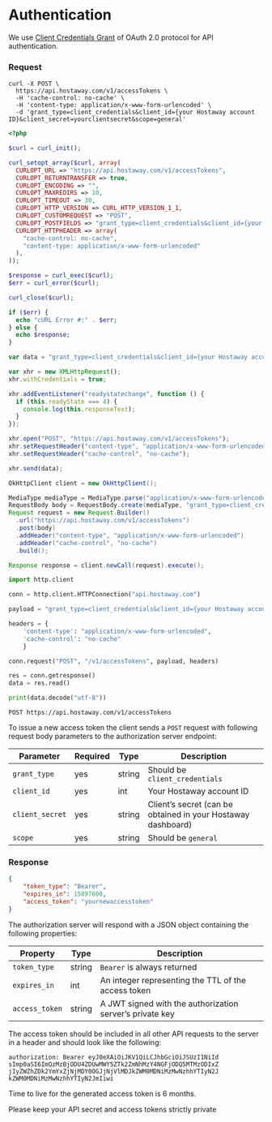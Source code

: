 # Authentication

We use [Client Credentials Grant](https://tools.ietf.org/html/rfc6749#page-40) of OAuth 2.0 protocol for API authentication. 

### Request

```shell
curl -X POST \
  https://api.hostaway.com/v1/accessTokens \
  -H 'cache-control: no-cache' \
  -H 'content-type: application/x-www-form-urlencoded' \
  -d 'grant_type=client_credentials&client_id={your Hostaway account ID}&client_secret=yourclientsecret&scope=general'
```

```php
<?php

$curl = curl_init();

curl_setopt_array($curl, array(
  CURLOPT_URL => "https://api.hostaway.com/v1/accessTokens",
  CURLOPT_RETURNTRANSFER => true,
  CURLOPT_ENCODING => "",
  CURLOPT_MAXREDIRS => 10,
  CURLOPT_TIMEOUT => 30,
  CURLOPT_HTTP_VERSION => CURL_HTTP_VERSION_1_1,
  CURLOPT_CUSTOMREQUEST => "POST",
  CURLOPT_POSTFIELDS => "grant_type=client_credentials&client_id={your Hostaway account ID}&client_secret=3e58c1cee59edd616b9c060035db664c35c970e320577314c07535be87041a5d&scope=general",
  CURLOPT_HTTPHEADER => array(
    "cache-control: no-cache",
    "content-type: application/x-www-form-urlencoded"
  ),
));

$response = curl_exec($curl);
$err = curl_error($curl);

curl_close($curl);

if ($err) {
  echo "cURL Error #:" . $err;
} else {
  echo $response;
}
```

```javascript
var data = "grant_type=client_credentials&client_id={your Hostaway account ID}&client_secret=3e58c1cee59edd616b9c060035db664c35c970e320577314c07535be87041a5d&scope=general";

var xhr = new XMLHttpRequest();
xhr.withCredentials = true;

xhr.addEventListener("readystatechange", function () {
  if (this.readyState === 4) {
    console.log(this.responseText);
  }
});

xhr.open("POST", "https://api.hostaway.com/v1/accessTokens");
xhr.setRequestHeader("content-type", "application/x-www-form-urlencoded");
xhr.setRequestHeader("cache-control", "no-cache");

xhr.send(data);
```

```java
OkHttpClient client = new OkHttpClient();

MediaType mediaType = MediaType.parse("application/x-www-form-urlencoded");
RequestBody body = RequestBody.create(mediaType, "grant_type=client_credentials&client_id={your Hostaway account ID}&client_secret=3e58c1cee59edd616b9c060035db664c35c970e320577314c07535be87041a5d&scope=general");
Request request = new Request.Builder()
  .url("https://api.hostaway.com/v1/accessTokens")
  .post(body)
  .addHeader("content-type", "application/x-www-form-urlencoded")
  .addHeader("cache-control", "no-cache")
  .build();

Response response = client.newCall(request).execute();
```

```python
import http.client

conn = http.client.HTTPConnection("api.hostaway.com")

payload = "grant_type=client_credentials&client_id={your Hostaway account ID}&client_secret=3e58c1cee59edd616b9c060035db664c35c970e320577314c07535be87041a5d&scope=general"

headers = {
    'content-type': "application/x-www-form-urlencoded",
    'cache-control': "no-cache"
    }

conn.request("POST", "/v1/accessTokens", payload, headers)

res = conn.getresponse()
data = res.read()

print(data.decode("utf-8"))
```

`POST https://api.hostaway.com/v1/accessTokens`

To issue a new access token the client sends a `POST` request with following request body parameters to the 
authorization server endpoint:

Parameter | Required | Type | Description
--------- | -------- | ---- | -----------
`grant_type` | yes | string | Should be `client_credentials`
`client_id` | yes | int | Your Hostaway account ID
`client_secret` | yes | string | Client’s secret (can be obtained in your Hostaway dashboard)
`scope` | yes | string | Should be `general`

### Response

```json
{
    "token_type": "Bearer",
    "expires_in": 15897600,
    "access_token": "yournewaccesstoken"
}
```

The authorization server will respond with a JSON object containing the following properties:

Property | Type | Description
-------- | ---- | ----------- 
`token_type` | string | `Bearer` is always returned
`expires_in` | int | An integer representing the TTL of the access token
`access_token` | string | A JWT signed with the authorization server’s private key

The access token should be included in all other API requests to the server in a header and should look like the following:

`authorization: Bearer eyJ0eXAiOiJKV1QiLCJhbGciOiJSUzI1NiId
sImp0aSI6ImQzMzBjODU4ZDUwMWY5ZTk2ZmNhMzY4NGFjODQ5MTMzODIxZ
jIyZWZhZDk2YmYxZjNjMDY0OGJjNjVlMDJkZWM0MDNiMzMwNzhhYTIyN2J
kZWM0MDNiMzMwNzhhYTIyN2JmIiwi`

Time to live for the generated access token is 6 months.

<aside class="warning">
Please keep your API secret and access tokens strictly private
</aside>
